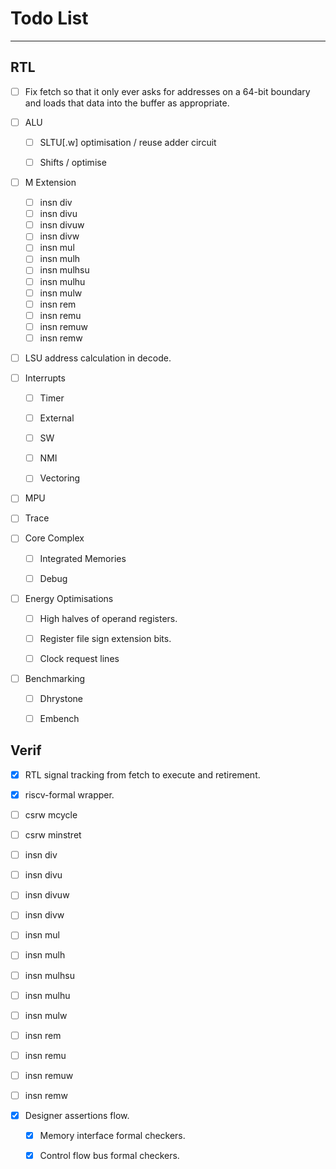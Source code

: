 
# Todo List

---

## RTL

- [ ] Fix fetch so that it only ever asks for addresses on a 64-bit boundary
      and loads that data into the buffer as appropriate.

- [ ] ALU

  - [ ] SLTU[.w] optimisation / reuse adder circuit

  - [ ] Shifts / optimise

- [ ] M Extension

    - [ ] insn div
    - [ ] insn divu
    - [ ] insn divuw
    - [ ] insn divw
    - [ ] insn mul
    - [ ] insn mulh
    - [ ] insn mulhsu
    - [ ] insn mulhu
    - [ ] insn mulw
    - [ ] insn rem
    - [ ] insn remu
    - [ ] insn remuw
    - [ ] insn remw

- [ ] LSU address calculation in decode.

- [ ] Interrupts

  - [ ] Timer

  - [ ] External

  - [ ] SW

  - [ ] NMI

  - [ ] Vectoring

- [ ] MPU

- [ ] Trace

- [ ] Core Complex

  - [ ] Integrated Memories

  - [ ] Debug

- [ ] Energy Optimisations

  - [ ] High halves of operand registers.

  - [ ] Register file sign extension bits.

  - [ ] Clock request lines

- [ ] Benchmarking

  - [ ] Dhrystone

  - [ ] Embench


## Verif

- [x] RTL signal tracking from fetch to execute and retirement.

- [x] riscv-formal wrapper.

- [ ] csrw mcycle
- [ ] csrw minstret
- [ ] insn div
- [ ] insn divu
- [ ] insn divuw
- [ ] insn divw
- [ ] insn mul
- [ ] insn mulh
- [ ] insn mulhsu
- [ ] insn mulhu
- [ ] insn mulw
- [ ] insn rem
- [ ] insn remu
- [ ] insn remuw
- [ ] insn remw

- [x] Designer assertions flow.

  - [x] Memory interface formal checkers.

  - [x] Control flow bus formal checkers.

